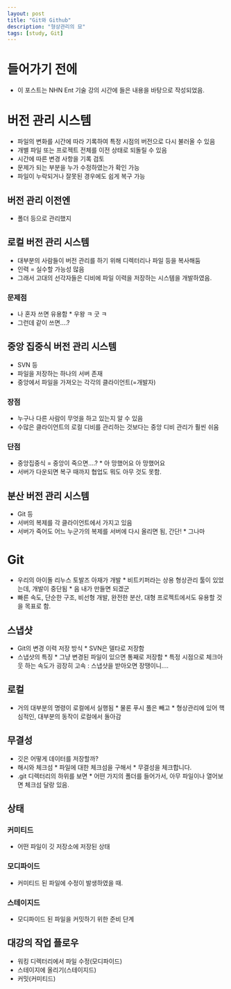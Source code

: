 ```yaml
---
layout: post
title: "Git와 Github"
description: "형상관리의 묘"
tags: [study, Git]
---
```


# 들어가기 전에
* 이 포스트는 NHN Ent 기술 강의 시간에 들은 내용을 바탕으로 작성되었음.

# 버전 관리 시스템
* 파일의 변화를 시간에 따라 기록하여 특정 시점의 버전으로 다시 불러올 수 있음
* 개별 파일 또는 프로젝트 전체를 이전 상태로 되돌릴 수 있음
* 시간에 따른 변경 사항을 기록 검토
* 문제가 되는 부분을 누가 수정하였는가 확인 가능
* 파일이 누락되거나 잘못된 경우에도 쉽게 복구 가능

## 버전 관리 이전엔
* 폴더 등으로 관리했지

## 로컬 버전 관리 시스템
* 대부분의 사람들이 버전 관리를 하기 위해 디렉터리나 파일 등을 복사해둠
* 인력 = 실수할 가능성 많음
* 그래서 고대의 선각자들은 디비에 파일 이력을 저장하는 시스템을 개발하였음.

### 문제점
* 나 혼자 쓰면 유용함
        * 우왕 ㅋ 굿 ㅋ
* 그런데 같이 쓰면....?

## 중앙 집중식 버전 관리 시스템
* SVN 등
* 파일을 저장하는 하나의 서버 존재
* 중앙에서 파일을 가져오는 각각의 클라이언트(=개발자)

### 장점
* 누구나 다른 사람이 무엇을 하고 있는지 알 수 있음
* 수많은 클라이언트의 로컬 디비를 관리하는 것보다는 중앙 디비 관리가 훨씬 쉬움

### 단점
* 중앙집중식 = 중앙이 죽으면....?
        * 아 망했어요 아 망했어요
* 서버가 다운되면 복구 때까지 협업도 뭐도 아무 것도 못함.

## 분산 버전 관리 시스템
* Git 등
* 서버의 복제를 각 클라이언트에서 가지고 있음
* 서버가 죽어도 어느 누군가의 복제를 서버에 다시 올리면 됨, 간단!
        * 그나마

# Git
* 우리의 아이돌 리누스 토발즈 아재가 개발
        * 비트키퍼라는 상용 형상관리 툴이 있었는데, 개발이 중단됨
        * 음 내가 만들면 되겠군
* 빠른 속도, 단순한 구조, 비선형 개발, 완전한 분산, 대형 프로젝트에서도 유용할 것을 목표로 함.

## 스냅샷
* Git의 변경 이력 저장 방식
        * SVN은 델타로 저장함
* 스냅샷의 특징
        * 그냥 변경된 파일이 있으면 통째로 저장함
        * 특정 시점으로 체크아웃 하는 속도가 굉장히 고속 : 스냅샷을 받아오면 장땡이니....

## 로컬
* 거의 대부분의 명령이 로컬에서 실행됨
        * 물론 푸시 풀은 빼고
        * 형상관리에 있어 핵심적인, 대부분의 동작이 로컬에서 돌아감

## 무결성
* 깃은 어떻게 데이터를 저장할까?
* 해시와 체크섬
        * 파일에 대한 체크섬을 구해서
        * 무결성을 체크합니다.
* .git 디렉터리의 하위를 보면
        * 어떤 가지의 폴더를 들어가서, 아무 파일이나 열어보면 체크섬 달랑 있음.

## 상태

### 커미티드
* 어떤 파일이 깃 저장소에 저장된 상태

### 모디파이드
* 커미티드 된 파일에 수정이 발생하였을 때.

### 스테이지드
* 모디파이드 된 파일을 커밋하기 위한 준비 단계

## 대강의 작업 플로우
* 워킹 디렉터리에서 파일 수정(모디파이드)
* 스테이지에 올리기(스테이지드)
* 커밋(커미티드)